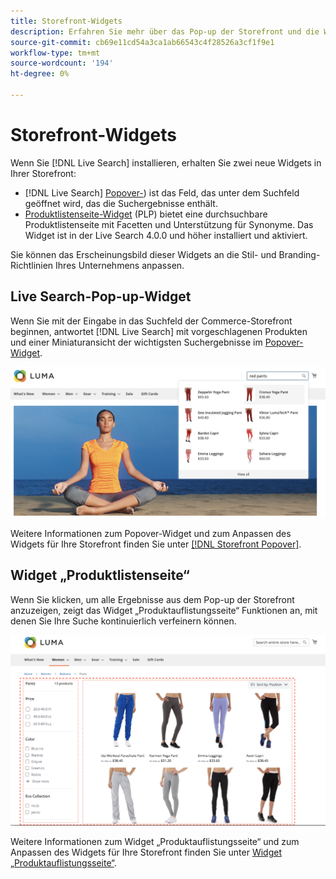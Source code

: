 ```yaml
---
title: Storefront-Widgets
description: Erfahren Sie mehr über das Pop-up der Storefront und die Widgets für die Produktauflistungsseite.
source-git-commit: cb69e11cd54a3ca1ab66543c4f28526a3cf1f9e1
workflow-type: tm+mt
source-wordcount: '194'
ht-degree: 0%

---
```


# Storefront-Widgets

Wenn Sie [!DNL Live Search] installieren, erhalten Sie zwei neue Widgets in Ihrer Storefront:

- [!DNL Live Search] [Popover-](storefront-popover.md)) ist das Feld, das unter dem Suchfeld geöffnet wird, das die Suchergebnisse enthält.
- [Produktlistenseite-Widget](plp-styling.md) (PLP) bietet eine durchsuchbare Produktlistenseite mit Facetten und Unterstützung für Synonyme. Das Widget ist in der Live Search 4.0.0 und höher installiert und aktiviert.

Sie können das Erscheinungsbild dieser Widgets an die Stil- und Branding-Richtlinien Ihres Unternehmens anpassen.

## Live Search-Pop-up-Widget

Wenn Sie mit der Eingabe in das Suchfeld der Commerce-Storefront beginnen, antwortet [!DNL Live Search] mit vorgeschlagenen Produkten und einer Miniaturansicht der wichtigsten Suchergebnisse im [Popover-Widget](storefront-popover.md).

![[!DNL Live Search popover]](assets/storefront-search-as-you-type.png)

Weitere Informationen zum Popover-Widget und zum Anpassen des Widgets für Ihre Storefront finden Sie unter [[!DNL Storefront Popover]](storefront-popover.md).

## Widget „Produktlistenseite“

Wenn Sie klicken, um alle Ergebnisse aus dem Pop-up der Storefront anzuzeigen, zeigt das Widget „Produktauflistungsseite“ Funktionen an, mit denen Sie Ihre Suche kontinuierlich verfeinern können.

![Widget-Ergebnisse der Produktlistenseite](assets/plp-css-widgets.png)

Weitere Informationen zum Widget „Produktauflistungsseite“ und zum Anpassen des Widgets für Ihre Storefront finden Sie unter [Widget „Produktauflistungsseite“](plp-styling.md).
